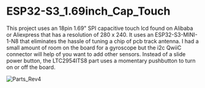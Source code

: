 # ESP32-S3_1.69inch_Cap_Touch

This project uses an 18pin 1.69" SPI capacitive touch lcd found on Alibaba or Aliexpress that has a resolution of 280 x 240. It uses an ESP32-S3-MINI-1-N8 that eliminates the hassle of tuning a chip of pcb track antenna. I had a small amount of room on the board for a gyroscope but the i2c QwiiC connector will help of you want to add other sensors. Instead of a slide power button, the LTC2954ITS8 part uses a momentary pushbutton to turn on or off the board.

![Parts_Rev4](https://github.com/user-attachments/assets/36de9f4d-ffa7-4ae7-b7b0-b1ae31f9b62b)

